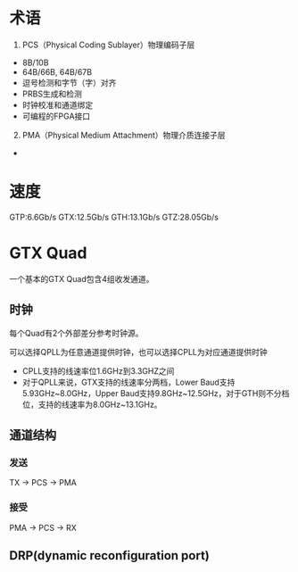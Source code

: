 # 术语
1. PCS（Physical Coding Sublayer）物理编码子层
* 8B/10B
* 64B/66B, 64B/67B
* 逗号检测和字节（字）对齐
* PRBS生成和检测
* 时钟校准和通道绑定
* 可编程的FPGA接口

2. PMA（Physical Medium Attachment）物理介质连接子层
* 

# 速度
GTP:6.6Gb/s
GTX:12.5Gb/s
GTH:13.1Gb/s
GTZ:28.05Gb/s

# GTX Quad
一个基本的GTX Quad包含4组收发通道。

## 时钟
每个Quad有2个外部差分参考时钟源。

可以选择QPLL为任意通道提供时钟，也可以选择CPLL为对应通道提供时钟
* CPLL支持的线速率位1.6GHz到3.3GHZ之间
* 对于QPLL来说，GTX支持的线速率分两档，Lower Baud支持5.93GHz~8.0GHz，Upper Baud支持9.8GHz~12.5GHz，对于GTH则不分档位，支持的线速率为8.0GHz~13.1GHz。

## 通道结构
### 发送
TX -> PCS -> PMA

### 接受
PMA -> PCS -> RX

## DRP(dynamic reconfiguration port)
